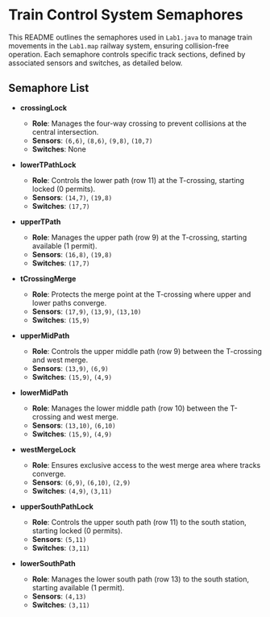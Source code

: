 # Train Control System Semaphores

This README outlines the semaphores used in `Lab1.java` to manage train movements in the `Lab1.map` railway system, ensuring collision-free operation. Each semaphore controls specific track sections, defined by associated sensors and switches, as detailed below.

## Semaphore List

- **crossingLock**
  - **Role**: Manages the four-way crossing to prevent collisions at the central intersection.
  - **Sensors**: `(6,6)`, `(8,6)`, `(9,8)`, `(10,7)`
  - **Switches**: None

- **lowerTPathLock**
  - **Role**: Controls the lower path (row 11) at the T-crossing, starting locked (0 permits).
  - **Sensors**: `(14,7)`, `(19,8)`
  - **Switches**: `(17,7)`

- **upperTPath**
  - **Role**: Manages the upper path (row 9) at the T-crossing, starting available (1 permit).
  - **Sensors**: `(16,8)`, `(19,8)`
  - **Switches**: `(17,7)`

- **tCrossingMerge**
  - **Role**: Protects the merge point at the T-crossing where upper and lower paths converge.
  - **Sensors**: `(17,9)`, `(13,9)`, `(13,10)`
  - **Switches**: `(15,9)`

- **upperMidPath**
  - **Role**: Controls the upper middle path (row 9) between the T-crossing and west merge.
  - **Sensors**: `(13,9)`, `(6,9)`
  - **Switches**: `(15,9)`, `(4,9)`

- **lowerMidPath**
  - **Role**: Manages the lower middle path (row 10) between the T-crossing and west merge.
  - **Sensors**: `(13,10)`, `(6,10)`
  - **Switches**: `(15,9)`, `(4,9)`

- **westMergeLock**
  - **Role**: Ensures exclusive access to the west merge area where tracks converge.
  - **Sensors**: `(6,9)`, `(6,10)`, `(2,9)`
  - **Switches**: `(4,9)`, `(3,11)`

- **upperSouthPathLock**
  - **Role**: Controls the upper south path (row 11) to the south station, starting locked (0 permits).
  - **Sensors**: `(5,11)`
  - **Switches**: `(3,11)`

- **lowerSouthPath**
  - **Role**: Manages the lower south path (row 13) to the south station, starting available (1 permit).
  - **Sensors**: `(4,13)`
  - **Switches**: `(3,11)`